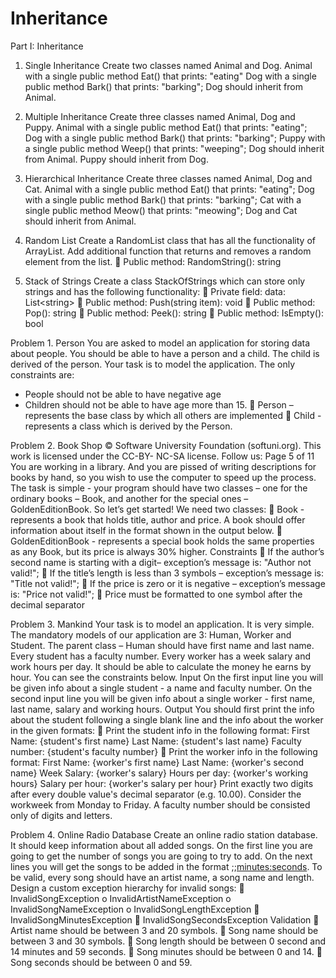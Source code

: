 # Inheritance

Part I: Inheritance
1. Single Inheritance
Create two classes named Animal and Dog.
Animal with a single public method Eat() that prints: "eating"
Dog with a single public method Bark() that prints: "barking";
Dog should inherit from Animal.

2. Multiple Inheritance
Create three classes named Animal, Dog and Puppy.
Animal with a single public method Eat() that prints: "eating";
Dog with a single public method Bark() that prints: "barking";
Puppy with a single public method Weep() that prints: "weeping";
Dog should inherit from Animal. Puppy should inherit from Dog.

3. Hierarchical Inheritance
Create three classes named Animal, Dog and Cat.
Animal with a single public method Eat() that prints: "eating";
Dog with a single public method Bark() that prints: "barking";
Cat with a single public method Meow() that prints: "meowing";
Dog and Cat should inherit from Animal.

4. Random List
Create a RandomList class that has all the functionality of ArrayList.
Add additional function that returns and removes a random element from the list.
 Public method: RandomString(): string

5. Stack of Strings
Create a class StackOfStrings which can store only strings and has the following functionality:
 Private field: data: List&lt;string&gt;
 Public method: Push(string item): void
 Public method: Pop(): string
 Public method: Peek(): string
 Public method: IsEmpty(): bool

Problem 1. Person
You are asked to model an application for storing data about people. You should be able to have a person and a
child. The child is derived of the person. Your task is to model the application. The only constraints are:
- People should not be able to have negative age
- Children should not be able to have age more than 15.
 Person – represents the base class by which all others are implemented
 Child - represents a class which is derived by the Person.

Problem 2. Book Shop
© Software University Foundation (softuni.org). This work is licensed under the CC-BY- NC-SA license.
Follow us: Page 5 of 11
You are working in a library. And you are pissed of writing descriptions for books by hand, so you wish to use the
computer to speed up the process. The task is simple - your program should have two classes – one for the ordinary
books – Book, and another for the special ones – GoldenEditionBook. So let’s get started! We need two classes:
 Book - represents a book that holds title, author and price. A book should offer information about itself in the
format shown in the output below.
 GoldenEditionBook - represents a special book holds the same properties as any Book, but its price is always
30% higher.
Constraints
 If the author’s second name is starting with a digit– exception’s message is: "Author not valid!";
 If the title’s length is less than 3 symbols – exception’s message is: "Title not valid!";
 If the price is zero or it is negative – exception’s message is: "Price not valid!";
 Price must be formatted to one symbol after the decimal separator

Problem 3. Mankind
Your task is to model an application. It is very simple. The mandatory models of our application are 3: Human,
Worker and Student.
The parent class – Human should have first name and last name. Every student has a faculty number. Every worker
has a week salary and work hours per day. It should be able to calculate the money he earns by hour. You can see
the constraints below.
Input
On the first input line you will be given info about a single student - a name and faculty number.
On the second input line you will be given info about a single worker - first name, last name, salary and working
hours.
Output
You should first print the info about the student following a single blank line and the info about the worker in the
given formats:
 Print the student info in the following format:
First Name: {student's first name}
Last Name: {student's last name}
Faculty number: {student's faculty number}
 Print the worker info in the following format:
First Name: {worker's first name}
Last Name: {worker's second name}
Week Salary: {worker's salary}
Hours per day: {worker's working hours}
Salary per hour: {worker's salary per hour}
Print exactly two digits after every double value&#39;s decimal separator (e.g. 10.00). Consider the workweek from
Monday to Friday. A faculty number should be consisted only of digits and letters.

Problem 4. Online Radio Database
Create an online radio station database. It should keep information about all added songs. On the first line you are
going to get the number of songs you are going to try to add. On the next lines you will get the songs to be added in
the format <artist name>;<song name>;<minutes:seconds>. To be valid, every song should have an artist name, a
song name and length.
Design a custom exception hierarchy for invalid songs:
 InvalidSongException
  o InvalidArtistNameException
  o InvalidSongNameException
  o InvalidSongLengthException
     InvalidSongMinutesException
     InvalidSongSecondsException
Validation
 Artist name should be between 3 and 20 symbols.
 Song name should be between 3 and 30 symbols.
 Song length should be between 0 second and 14 minutes and 59 seconds.
 Song minutes should be between 0 and 14.
 Song seconds should be between 0 and 59.
